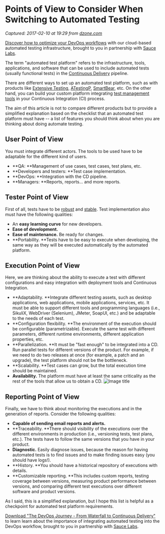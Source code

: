 # Points of View to Consider When Switching to Automated Testing

_Captured: 2017-02-10 at 19:29 from [dzone.com](https://dzone.com/articles/approaching-to-needs-for-an-automated-test-platfor?edition=268937&utm_source=Daily%20Digest&utm_medium=email&utm_campaign=dd%202017-02-10)_

[Discover how to optimize your DevOps workflows](https://dzone.com/go?i=161129&u=http%3A%2F%2Finfo.saucelabs.com%2Fpaper-the-devops-journey.html%3Futm_campaign%3Ddevopsjourney%2Bwp%26utm_medium%3Dtextlink%26utm_source%3Ddzone-devops%26utm_content%3Darticle) with our cloud-based automated testing infrastructure, brought to you in partnership with [Sauce Labs](https://dzone.com/go?i=161129&u=http%3A%2F%2Finfo.saucelabs.com%2Fpaper-the-devops-journey.html%3Futm_campaign%3Ddevopsjourney%2Bwp%26utm_medium%3Dtextlink%26utm_source%3Ddzone-devops%26utm_content%3Darticle).

The term "automated test platform" refers to the infrastructure, tools, applications, and software that can be used to include automated tests (usually functional tests) in the [Continuous Delivery](https://en.wikipedia.org/wiki/Continuous_delivery) pipeline.

There are different ways to set up an automated test platform, such as with products like [Extensive Testing](http://www.extensivetesting.org/), [ATestingP](http://atestingp.sourceforge.net/), [SmartBear](https://smartbear.com/), etc. On the other hand, you can build your custom platform integrating [test management tools](https://en.wikipedia.org/wiki/Test_management_tools) in your Continuous Integration (CI) process.

The aim of this article is not to compare different products but to provide a simplified explanation based on the checklist that an automated test platform must have -- a list of features you should think about when you are thinking about doing automate testing.

## User Point of View

You must integrate different actors. The tools to be used have to be adaptable for the different kind of users.

  * **QA: **Management of use cases, test cases, test plans, etc.
  * **Developers and testers: **Test case implementation.
  * **DevOps: **Integration with the CD pipeline.
  * **Managers: **Reports, reports... and more reports.

## Tester Point of View

First of all, tests have to be [robust](https://en.wikipedia.org/wiki/Robustness_%28computer_science%29) and [stable](https://en.wikipedia.org/wiki/Stability_Model). Test implementation also must have the following qualities:

  * An **easy learning curve** for new developers.
  * **Ease of development.**
  * **Ease of maintenance.** Be ready for changes. 
  * **Portability. **Tests have to be easy to execute when developing, the same way as they will be executed automatically by the automated platform. 

## Execution Point of View

Here, we are thinking about the ability to execute a test with different configurations and easy integration with deployment tools and Continuous Integration.

  * **Adaptability. **Integrate different testing assets, such as desktop applications, web applications, mobile applications, services, etc. It must be able to support different tools and programming languages (i.e., SikuliX, WebDriver (Selenium), JMeter, SoapUI, etc.) and be adaptable to the needs of each test.
  * **Configuration flexibility. **The environment of the execution should be configurable (parametrizable). Execute the same test with different parameters, different runtime environments, different application properties, etc.
  * **Parallelization. **It must be "fast enough" to be integrated into a CD. Run parallel tests for different versions of the product. For example, if we need to do two releases at once (for example, a patch and an upgrade), the test platform should not be the bottleneck.
  * **Scalability. **Test cases can grow, but the total execution time should be maintained.
  * **Availability.** The platform must have at least the same criticality as the rest of the tools that allow us to obtain a CD.
![Image title](https://dzone.com/storage/temp/4251380-automatedplatform.jpg)

## Reporting Point of View

Finally, we have to think about monitoring the executions and in the generation of reports. Consider the following qualities:

  * **Capable of sending email reports and alerts.**
  * **Traceability. **There should visibility of the executions over the different environments in production (i.e., versioning tests, test plans, etc.). The tests have to follow the same versions that you have in your product.
  * **Diagnostic.** Easily diagnose issues, because the reason for having automated tests is to find issues and to make finding issues easy (you should have logs!).
  * **History. **You should have a historical repository of executions with details.
  * **Customizable reporting. **This includes custom reports, testing coverage between versions, measuring product performance between versions, and comparing different test executions over different software and product versions.

As I said, this is a simplified explanation, but I hope this list is helpful as a checkpoint for automated test platform requirements.

[Download "The DevOps Journey - From Waterfall to Continuous Delivery"](https://dzone.com/go?i=161130&u=http%3A%2F%2Finfo.saucelabs.com%2Fpaper-the-devops-journey.html%3Futm_campaign%3Ddevopsjourney%2Bwp%26utm_medium%3Dtextlink%26utm_source%3Ddzone-devops%26utm_content%3Darticle) to learn learn about the importance of integrating automated testing into the DevOps workflow, brought to you in partnership with [Sauce Labs](https://dzone.com/go?i=161130&u=http%3A%2F%2Finfo.saucelabs.com%2Fpaper-the-devops-journey.html%3Futm_campaign%3Ddevopsjourney%2Bwp%26utm_medium%3Dtextlink%26utm_source%3Ddzone-devops%26utm_content%3Darticle).
